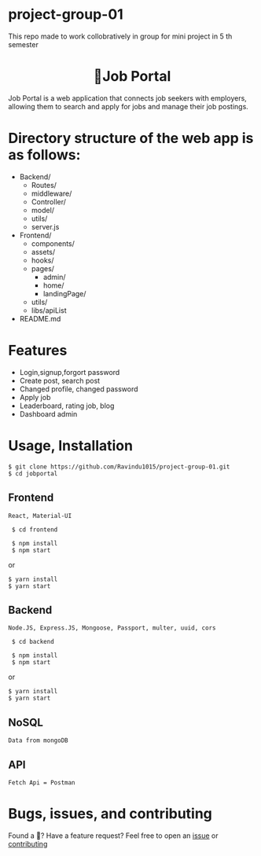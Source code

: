 # project-group-01
This repo made to work collobratively in group  for mini project in 5 th semester

<h1 align="center"><strong>👋Job Portal</strong></h1>
 Job Portal is a web application that connects job seekers with employers, allowing them to search and apply for jobs and manage their job postings.




# Directory structure of the web app is as follows:

- Backend/
  - Routes/
  - middleware/
  - Controller/
  - model/
  - utils/
  - server.js
- Frontend/
  - components/
  - assets/
  - hooks/
  - pages/
    - admin/
    - home/
    - landingPage/
  - utils/
  - libs/apiList
- README.md

# Features
 - Login,signup,forgort password
 - Create post, search post
 - Changed profile, changed password
 - Apply job
 - Leaderboard, rating job, blog
 - Dashboard admin

# Usage, Installation

```
$ git clone https://github.com/Ravindu1015/project-group-01.git
$ cd jobportal
```

## Frontend

`React, Material-UI`

```
 $ cd frontend
```

```
 $ npm install
 $ npm start
```
or

```
$ yarn install
$ yarn start
```

## Backend

`Node.JS, Express.JS, Mongoose, Passport, multer, uuid, cors`

```
 $ cd backend
```

```
 $ npm install
 $ npm start
```
or

```
$ yarn install
$ yarn start
```

## NoSQL
`Data from mongoDB`

## API
`Fetch Api = Postman`

# Bugs, issues, and contributing

Found a 🐛? Have a feature request? Feel free to open an [issue](https://github.com/Ravindu1015/project-group-01.git/jobportal/issues) or [contributing](https://github.com/Ravindu1015/project-group-01.git/jobportal)
